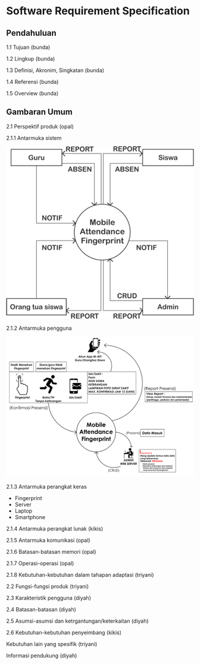 # Software Requirement Specification #

## Pendahuluan ##

1.1 Tujuan (bunda)

1.2 Lingkup (bunda)

1.3 Definisi, Akronim, Singkatan (bunda)

1.4 Referensi (bunda)

1.5 Overview (bunda)

## Gambaran Umum ##

2.1 Perspektif produk (opal)

2.1.1 Antarmuka sistem 

![](gambar/DFD.png)

2.1.2 Antarmuka pengguna

![](gambar/Antarmuka_pengguna.png)

2.1.3 Antarmuka perangkat keras

- Fingerprint
- Server
- Laptop
- Smartphone

2.1.4 Antarmuka perangkat lunak (kikis)

2.1.5 Antarmuka komunikasi (opal)

2.1.6 Batasan-batasan memori (opal)

2.1.7 Operasi-operasi (opal)

2.1.8 Kebutuhan-kebutuhan dalam tahapan adaptasi (triyani)

2.2 Fungsi-fungsi produk (triyani)

2.3 Karakteristik pengguna (diyah)

2.4 Batasan-batasan (diyah)

2.5 Asumsi-asumsi dan ketrgantungan/keterkaitan (diyah)

2.6 Kebutuhan-kebutuhan penyeimbang (kikis)

Kebutuhan lain yang spesifik (triyani)

Informasi pendukung (diyah)